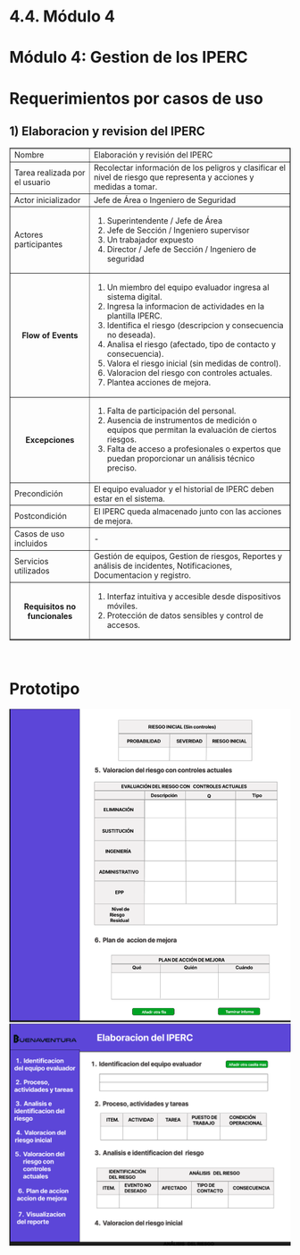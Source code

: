 # 4.4. Módulo 4


# Módulo 4: Gestion de los IPERC

# Requerimientos por casos de uso

## 1) Elaboracion y revision del IPERC
<table border="1">
	<tbody>
		<tr>
			<td>Nombre</td>
			<td colspan="2">Elaboración y revisión del IPERC</td>
		</tr>
		<tr>
			<td>Tarea realizada por el usuario</td>
			<td colspan="2">Recolectar información de los peligros y clasificar el nivel de riesgo que representa y acciones y medidas a tomar.</td>
		</tr>
		<tr>
			<td>Actor inicializador</td>
			<td colspan="2">Jefe de Área o Ingeniero de Seguridad</td>
		</tr>
		<tr>
			<td>Actores participantes</td>
			<td colspan="2">
    <ol>
      <li>Superintendente / Jefe de Área</li>
      <li>Jefe de Sección / Ingeniero supervisor</li>
      <li>Un trabajador expuesto</li>
      <li>Director / Jefe de Sección / Ingeniero de seguridad</li>
    </ol>
    </td>
    </tr>
		<tr>
            <th>Flow of Events</th>
            <td>
            <ol>
                <li>Un miembro del equipo evaluador ingresa al sistema digital.</li>
                <li>Ingresa la informacion de actividades en la plantilla IPERC.</li>
                <li>Identifica el riesgo (descripcion y consecuencia no deseada).</li>
                <li>Analisa el riesgo (afectado, tipo de contacto y consecuencia).</li>
                <li>Valora el riesgo inicial (sin medidas de control).</li>
                <li>Valoracion del riesgo con controles actuales.</li>
		<li>Plantea acciones de mejora.</li>
            </ol>
            </td>
        </tr>
        <tr>
			<th>Excepciones</th>
			<td>
            <ol>
                <li>Falta de participación del personal.</li>
                <li>Ausencia de instrumentos de medición o equipos que permitan la evaluación de ciertos riesgos.</li>
		<li>Falta de acceso a profesionales o expertos que puedan proporcionar un análisis técnico preciso.</li>    
            </ol>
            </td>
		</tr>
		<tr>
			<td>Precondición</td>
			<td colspan="2">El equipo evaluador y el historial de IPERC deben estar en el sistema.</td>
		</tr>
		<tr>
			<td>Postcondición</td>
			<td colspan="2">El IPERC queda almacenado junto con las acciones de mejora.</td>
		</tr>
		<tr>
			<td>Casos de uso incluidos</td>
			<td colspan="2">-</td>
		</tr>
		<tr>
			<td>Servicios utilizados</td>
			<td colspan="2">Gestión de equipos, Gestion de riesgos, Reportes y análisis de incidentes, Notificaciones, Documentacion y registro.</td>
		</tr>
		<tr>
			<th>Requisitos no funcionales</th>
			<td>
            <ol>
                <li>Interfaz intuitiva y accesible desde dispositivos móviles.</li>
                <li>Protección de datos sensibles y control de accesos.</li>
            </ol>
            </td>
		</tr>
	</tbody>
</table>
<br>

# Prototipo

![Proceso de Planificacion](../Imagenes/Gestion-IPERC-Dash2.png)
![Proceso de Planificacion](../Imagenes/Gestion-IPERC-Dash.png)
